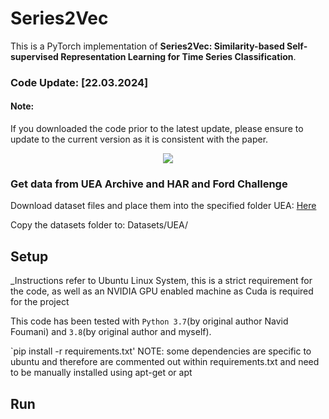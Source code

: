 # Series2Vec
This is a PyTorch implementation of
**Series2Vec: Similarity-based Self-supervised Representation Learning for Time Series Classification**.
### Code Update: [22.03.2024]
#### Note:
If you downloaded the code prior to the latest update, please ensure to update to the current version as it is consistent with the paper.

<p align="center">
    <img src="Fig/Series2Vec_01.png">
</p> 

### Get data from UEA Archive and HAR and Ford Challenge
Download dataset files and place them into the specified folder
UEA: [Here](https://www.timeseriesclassification.com/aeon-toolkit/Archives/Multivariate2018_ts.zip)

Copy the datasets folder to: Datasets/UEA/

## Setup

_Instructions refer to Ubuntu Linux System, this is a strict requirement for the code, as well as an NVIDIA GPU enabled machine as Cuda is required for the project

This code has been tested with `Python 3.7`(by original author Navid Foumani) and `3.8`(by original author and myself).

`pip install -r requirements.txt'
NOTE: some dependencies are specific to ubuntu and therefore are commented out within requirements.txt and need to be manually installed using apt-get or apt

## Run

